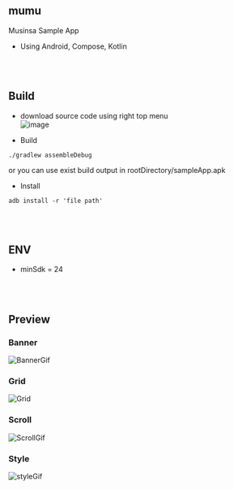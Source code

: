 ## mumu
Musinsa Sample App
- Using Android, Compose, Kotlin

<br>
<br>

## Build
- download source code using right top menu <br>
![image](https://github.com/user-attachments/assets/beb1b074-bdcd-40dc-b6ed-9cfc7cd16b76)

- Build
```
./gradlew assembleDebug
```
or you can use exist build output in rootDirectory/sampleApp.apk
- Install
```
adb install -r 'file path'
```

<br>
<br>


## ENV
- minSdk = 24

<br>
<br>

## Preview
### Banner
![BannerGif](https://github.com/user-attachments/assets/eb76fe1d-8476-4099-a469-d0815bf69ad3)

### Grid
![Grid](https://github.com/user-attachments/assets/14e80a8d-4950-4cf0-b85d-2ca8840b959a)

### Scroll
![ScrollGif](https://github.com/user-attachments/assets/5405b72f-251d-465b-9e23-92ebcdfe06c0)

### Style
![styleGif](https://github.com/user-attachments/assets/2cb2edfb-01f4-4b9d-8c68-44cec5edfa06)

